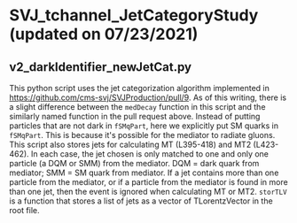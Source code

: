 # SVJ_tchannel_JetCategoryStudy (updated on 07/23/2021)

## v2_darkIdentifier_newJetCat.py
This python script uses the jet categorization algorithm implemented in https://github.com/cms-svj/SVJProduction/pull/9.
As of this writing, there is a slight difference between the `medDecay` function in this script and the similarly named function in the pull request above. Instead of putting particles that are not dark in `fSMqPart`, here we explicitly put SM quarks in `fSMqPart`. This is because it's possible for the mediator to radiate gluons.
This script also stores jets for calculating MT (L395-418) and MT2 (L423-462).
In each case, the jet chosen is only matched to one and only one particle (a DQM or SMM) from the mediator.
DQM = dark quark from mediator; SMM = SM quark from mediator.
If a jet contains more than one particle from the mediator, or if a particle from the mediator is found in more than one jet, then the event is ignored when calculating MT or MT2.
`storTLV` is a function that stores a list of jets as a vector of TLorentzVector in the root file.
